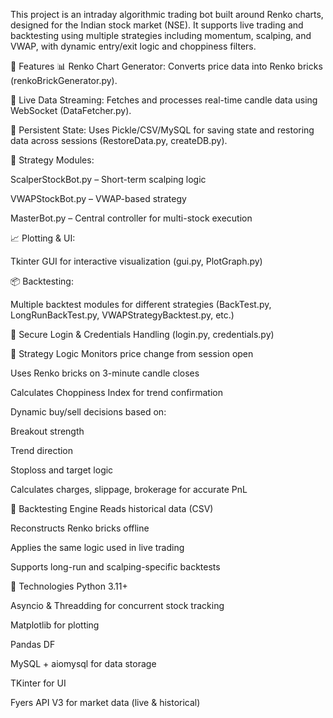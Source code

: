 This project is an intraday algorithmic trading bot built around Renko charts, designed for the Indian stock market (NSE). It supports live trading and backtesting using multiple strategies including momentum, scalping, and VWAP, with dynamic entry/exit logic and choppiness filters.

🔧 Features
📊 Renko Chart Generator: Converts price data into Renko bricks (renkoBrickGenerator.py).

📡 Live Data Streaming: Fetches and processes real-time candle data using WebSocket (DataFetcher.py).

📁 Persistent State: Uses Pickle/CSV/MySQL for saving state and restoring data across sessions (RestoreData.py, createDB.py).

🧠 Strategy Modules:

ScalperStockBot.py – Short-term scalping logic

VWAPStockBot.py – VWAP-based strategy

MasterBot.py – Central controller for multi-stock execution

📈 Plotting & UI:

Tkinter GUI for interactive visualization (gui.py, PlotGraph.py)

📦 Backtesting:

Multiple backtest modules for different strategies (BackTest.py, LongRunBackTest.py, VWAPStrategyBacktest.py, etc.)

🔐 Secure Login & Credentials Handling (login.py, credentials.py)

🧠 Strategy Logic
Monitors price change from session open

Uses Renko bricks on 3-minute candle closes

Calculates Choppiness Index for trend confirmation

Dynamic buy/sell decisions based on:

Breakout strength

Trend direction

Stoploss and target logic

Calculates charges, slippage, brokerage for accurate PnL

🧪 Backtesting Engine
Reads historical data (CSV)

Reconstructs Renko bricks offline

Applies the same logic used in live trading

Supports long-run and scalping-specific backtests

📌 Technologies
Python 3.11+

Asyncio & Threadding for concurrent stock tracking

Matplotlib for plotting

Pandas DF

MySQL + aiomysql for data storage

TKinter for UI

Fyers API V3 for market data (live & historical)
